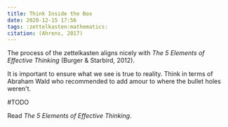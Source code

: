 ```yaml
---
title: Think Inside the Box
date: 2020-12-15 17:56
tags: :zettelkasten:mathematics:
citation: (Ahrens, 2017)
---
```

The process of the zettelkasten aligns nicely with _The 5 Elements of Effective Thinking_ (Burger & Starbird, 2012). 

It is important to ensure what we see is true to reality. Think in terms of Abraham Wald who recommended to add amour to where the bullet holes weren't.

#TODO 

Read _The 5 Elements of Effective Thinking_.
